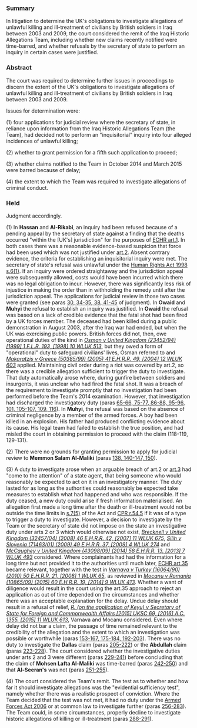 ### Summary

In litigation to determine the UK's obligations to investigate allegations of unlawful killing and ill-treatment of civilians by British soldiers in Iraq between 2003 and 2009, the court considered the remit of the Iraq Historic Allegations Team, including whether new claims recently notified were time-barred, and whether refusals by the secretary of state to perform an inquiry in certain cases were justified.

### Abstract

The court was required to determine further issues in proceedings to discern the extent of the UK's obligations to investigate allegations of unlawful killing and ill-treatment of civilians by British soldiers in Iraq between 2003 and 2009.

Issues for determination were:

(1) four applications for judicial review where the secretary of state, in reliance upon information from the Iraq Historic Allegations Team (the Team), had decided not to perform an "inquisitorial" inquiry into four alleged incidences of unlawful killing;

(2) whether to grant permission for a fifth such application to proceed;

(3) whether claims notified to the Team in October 2014 and March 2015 were barred because of delay;

(4) the extent to which the Team was required to investigate allegations of criminal conduct.

### Held

Judgment accordingly.

(1) In **Hassan** and **Al-Rikabi**, an inquiry had been refused because of a pending appeal by the secretary of state against a finding that the deaths occurred "within the [UK's] jurisdiction" for the purposes of [ECHR art.1](https://uk.westlaw.com/Document/ID974C9D83A194A90B735FDDC6203A5AD/View/FullText.html?originationContext=document&transitionType=DocumentItem&ppcid=4141732ea7454a05a853ea300066f919&contextData=(sc.Default)). In both cases there was a reasonable evidence-based suspicion that force had been used which was not justified under [art.2](https://uk.westlaw.com/Document/I1B58031DEC86485FA3AEEFBD8980CD10/View/FullText.html?originationContext=document&transitionType=DocumentItem&ppcid=4141732ea7454a05a853ea300066f919&contextData=(sc.Default)). Absent contrary evidence, the criteria for establishing an inquisitorial inquiry were met. The secretary of state's refusal was unlawful under the [Human Rights Act 1998 s.6(1)](https://uk.westlaw.com/Document/I2B278DA1E45011DA8D70A0E70A78ED65/View/FullText.html?originationContext=document&transitionType=DocumentItem&ppcid=4141732ea7454a05a853ea300066f919&contextData=(sc.Default)). If an inquiry were ordered straightaway and the jurisdiction appeal were subsequently allowed, costs would have been incurred which there was no legal obligation to incur. However, there was significantly less risk of injustice in making the order than in withholding the remedy until after the jurisdiction appeal. The applications for judicial review in those two cases were granted (see paras [30, 34-35, 38, 41-45](javascript:void(0); "View judgment paragraphs") of judgment). In **Owaid** and **Muhyi** the refusal to establish an inquiry was justified. In **Owaid** the refusal was based on a lack of credible evidence that the fatal shot had been fired by a UK forces member. The deceased had been killed during a public demonstration in August 2003, after the Iraq war had ended, but when the UK was exercising public powers. British forces did not, then, owe operational duties of the kind in _[Osman v United Kingdom (23452/94) [1999] 1 F.L.R. 193, [1998] 10 WLUK 513](https://uk.westlaw.com/Document/I14AEDD80E42811DA8FC2A0F0355337E9/View/FullText.html?originationContext=document&transitionType=DocumentItem&ppcid=4141732ea7454a05a853ea300066f919&contextData=(sc.Default))_, but they owed a form of "operational" duty to safeguard civilians' lives, Osman referred to and _[Makaratzis v Greece (50385/99) (2005) 41 E.H.R.R. 49, [2004] 12 WLUK 603](https://uk.westlaw.com/Document/IED4B6650E42711DA8FC2A0F0355337E9/View/FullText.html?originationContext=document&transitionType=DocumentItem&ppcid=4141732ea7454a05a853ea300066f919&contextData=(sc.Default))_ applied. Maintaining civil order during a riot was covered by art.2, so there was a credible allegation sufficient to trigger the duty to investigate. That duty automatically arose where, during gunfire between soldiers and insurgents, it was unclear who had fired the fatal shot. It was a breach of the requirement to investigate promptly that no investigation had been performed before the Team's 2014 examination. However, that investigation had discharged the investigatory duty (paras [65-66, 75-77, 86-88, 95-96, 101, 105-107, 109, 116](javascript:void(0); "View judgment paragraphs")). In **Muhyi**, the refusal was based on the absence of criminal negligence by a member of the armed forces. A boy had been killed in an explosion. His father had produced conflicting evidence about its cause. His legal team had failed to establish the true position, and had misled the court in obtaining permission to proceed with the claim (118-119, 129-131).

(2) There were no grounds for granting permission to apply for judicial review to **Memmon Salam** **Al-Maliki** (paras [138, 140-147, 150](javascript:void(0); "View judgment paragraphs")).

(3) A duty to investigate arose when an arguable breach of art.2 or [art.3](https://uk.westlaw.com/Document/IC7F7C04FC8E44BEC84CB31238C777298/View/FullText.html?originationContext=document&transitionType=DocumentItem&ppcid=4141732ea7454a05a853ea300066f919&contextData=(sc.Default)) had "come to the attention" of a state agent, that being someone who would reasonably be expected to act on it in an investigatory manner. The duty lasted for as long as the authorities could reasonably be expected take measures to establish what had happened and who was responsible. If the duty ceased, a new duty could arise if fresh information materialised. An allegation first made a long time after the death or ill-treatment would not be outside the time limits in [s.7(5)](https://uk.westlaw.com/Document/I2B27DBC0E45011DA8D70A0E70A78ED65/View/FullText.html?originationContext=document&transitionType=DocumentItem&ppcid=4141732ea7454a05a853ea300066f919&contextData=(sc.Default)) of the Act and [CPR r.54.5](https://uk.westlaw.com/Document/I118B0110E45011DA8D70A0E70A78ED65/View/FullText.html?originationContext=document&transitionType=DocumentItem&ppcid=4141732ea7454a05a853ea300066f919&contextData=(sc.Default)) if it was of a type to trigger a duty to investigate. However, a decision to investigate by the Team or the secretary of state did not impose on the state an investigative duty under arts 2 or 3 which would otherwise not exist, _[Brecknell v United Kingdom (32457/04) (2008) 46 E.H.R.R. 42, [2007] 11 WLUK 675](https://uk.westlaw.com/Document/IC553D860A55211DCA8E9CBAE832EBB63/View/FullText.html?originationContext=document&transitionType=DocumentItem&ppcid=4141732ea7454a05a853ea300066f919&contextData=(sc.Default))_, _[Silih v Slovenia (71463/01) (2009) 49 E.H.R.R. 37, [2009] 4 WLUK 274](https://uk.westlaw.com/Document/I967874B0B93711DE9D75CCA7968CE3E6/View/FullText.html?originationContext=document&transitionType=DocumentItem&ppcid=4141732ea7454a05a853ea300066f919&contextData=(sc.Default))_ and _[McCaughey v United Kingdom (43098/09) (2014) 58 E.H.R.R. 13, [2013] 7 WLUK 493](https://uk.westlaw.com/Document/I0C0B34C02CC411E39649B4F77F98EB6B/View/FullText.html?originationContext=document&transitionType=DocumentItem&ppcid=4141732ea7454a05a853ea300066f919&contextData=(sc.Default))_ considered. Where complainants had had the information for a long time but not provided it to the authorities until much later, [ECHR art.35](https://uk.westlaw.com/Document/IA57213D7B75945089B219E368ACEE5BD/View/FullText.html?originationContext=document&transitionType=DocumentItem&ppcid=4141732ea7454a05a853ea300066f919&contextData=(sc.Default)) became relevant, together with the test in _[Varnava v Turkey (16064/90) (2010) 50 E.H.R.R. 21, [2008] 1 WLUK 65](https://uk.westlaw.com/Document/IE047E9C016C211DF970C9D47B1B6D882/View/FullText.html?originationContext=document&transitionType=DocumentItem&ppcid=4141732ea7454a05a853ea300066f919&contextData=(sc.Default))_, as reviewed in _[Mocanu v Romania (10865/09) (2015) 60 E.H.R.R. 19, [2014] 9 WLUK 413](https://uk.westlaw.com/Document/I05B7C120CD9411E4B0C3859E0D2BAB5E/View/FullText.html?originationContext=document&transitionType=DocumentItem&ppcid=4141732ea7454a05a853ea300066f919&contextData=(sc.Default))_. Whether a want of diligence would result in the court using the art.35 approach to reject an application as out of time depended on the circumstances and whether there was an acceptable explanation for the delay. Undue delay should result in a refusal of relief, _[R. (on the application of Keyu) v Secretary of State for Foreign and Commonwealth Affairs [2015] UKSC 69, [2016] A.C. 1355, [2015] 11 WLUK 613](https://uk.westlaw.com/Document/IF402D1A0938F11E5AFE8EA94D2ADFFA8/View/FullText.html?originationContext=document&transitionType=DocumentItem&ppcid=4141732ea7454a05a853ea300066f919&contextData=(sc.Default))_, Varnava and Mocanu considered. Even where delay did not bar a claim, the passage of time remained relevant to the credibility of the allegation and the extent to which an investigation was possible or worthwhile (paras [153-167, 175-184, 192-203](javascript:void(0); "View judgment paragraphs")). There was no duty to investigate the **Dallas** claim (paras [205-222](javascript:void(0); "View judgment paragraphs")) or the **Abdullah** claim (paras [223-228](javascript:void(0); "View judgment paragraphs")). The court considered whether the investigative duties under arts 2 and 3 were different (paras [229-241](javascript:void(0); "View judgment paragraphs")) before concluding that the claim of **Mohsen Lafta Al-Maliki** was time-barred (paras [242-250](javascript:void(0); "View judgment paragraphs")) and that **Al-Seeran's** was not (paras [251-255](javascript:void(0); "View judgment paragraphs")).

(4) The court considered the Team's remit. The test as to whether and how far it should investigate allegations was the "evidential sufficiency test", namely whether there was a realistic prospect of conviction. Where the Team decided that the test was not met, it had no duty under the [Armed Forces Act 2006](https://uk.westlaw.com/Document/I87BB26F07CF611DB8CB9C33D1B0B4462/View/FullText.html?originationContext=document&transitionType=DocumentItem&ppcid=4141732ea7454a05a853ea300066f919&contextData=(sc.Default)) or at common law to investigate further (paras [256-283](javascript:void(0); "View judgment paragraphs")). The Team could, in some circumstances, properly decline to investigate historic allegations of killing or ill-treatment (paras [288-291](javascript:void(0); "View judgment paragraphs")).